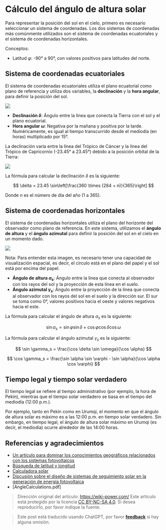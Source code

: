 # Cálculo del ángulo de altura solar

Para representar la posición del sol en el cielo, primero es necesario seleccionar un sistema de coordenadas. Los dos sistemas de coordenadas más comúnmente utilizados son el sistema de coordenadas ecuatoriales y el sistema de coordenadas horizontales.

Conceptos:

- Latitud $\varphi$: -90° a 90°, con valores positivos para latitudes del norte.

## Sistema de coordenadas ecuatoriales

El sistema de coordenadas ecuatoriales utiliza el plano ecuatorial como plano de referencia y utiliza dos variables, la **declinación** y la **hora angular**, para definir la posición del sol.

![](https://media.wiki-power.com/img/20220302221638.png)

- **Declinación $\delta$**: Ángulo entre la línea que conecta la Tierra con el sol y el plano ecuatorial.
- **Hora angular $\omega$**: Negativa por la mañana y positiva por la tarde. Numéricamente, es igual al tiempo transcurrido desde el mediodía (en horas) multiplicado por 15°.

La declinación varía entre la línea del Trópico de Cáncer y la línea del Trópico de Capricornio (-23.45° a 23.45°) debido a la posición orbital de la Tierra:

![](https://media.wiki-power.com/img/20220302222024.png)

La fórmula para calcular la declinación $\delta$ es la siguiente:

$$
\delta = 23.45 \sin\left[\frac{360 \times (284 + n)}{365}\right]
$$

Donde $n$ es el número de día del año (1 a 365).

## Sistema de coordenadas horizontales

El sistema de coordenadas horizontales utiliza el plano del horizonte del observador como plano de referencia. En este sistema, utilizamos el **ángulo de altura** y el **ángulo azimutal** para definir la posición del sol en el cielo en un momento dado.

![](https://media.wiki-power.com/img/20220302222855.png)

Nota: Para entender esta imagen, es necesario tener una capacidad de visualización espacial, es decir, el círculo está en el plano del papel y el sol está por encima del papel.

- **Ángulo de altura $\alpha_s$**: Ángulo entre la línea que conecta al observador con los rayos del sol y la proyección de esta línea en el suelo.
- **Ángulo azimutal $\gamma_s$**: Ángulo entre la proyección de la línea que conecta al observador con los rayos del sol en el suelo y la dirección sur. El sur se toma como 0°, valores positivos hacia el oeste y valores negativos hacia el este.

La fórmula para calcular el ángulo de altura $\alpha_s$ es la siguiente:

$$
\sin \alpha_s = \sin \varphi \sin \delta + \cos \varphi \cos \delta \cos \omega
$$

La fórmula para calcular el ángulo azimutal $\gamma_s$ es la siguiente:

$$
\sin \gamma_s = \frac{\cos \delta \sin \omega}{\cos \alpha}
$$

$$
\cos \gamma_s = \frac{\sin \alpha \sin \varphi - \sin \alpha}{\cos \alpha \cos \varphi}
$$

## Tiempo legal y tiempo solar verdadero

El tiempo legal se refiere al tiempo administrativo (por ejemplo, la hora de Pekín), mientras que el tiempo solar verdadero se basa en el tiempo del mediodía (12:00 p.m.).

Por ejemplo, tanto en Pekín como en Urumqi, el momento en que el ángulo de altura solar es máximo es a las 12:00 p.m. en tiempo solar verdadero. Sin embargo, en tiempo legal, el ángulo de altura solar máximo en Urumqi (es decir, el mediodía) ocurre alrededor de las 14:00 horas.

## Referencias y agradecimientos

- [Un artículo para dominar los conocimientos geográficos relacionados con los sistemas fotovoltaicos](https://mp.weixin.qq.com/s/65Pi-s68-NaP2Qi3Ia3wdA)
- [Búsqueda de latitud y longitud](https://jingweidu.bmcx.com/)
- [Calculadora solar](https://github.com/asheshwor/solar-calculator)
- [Discusión sobre el diseño de sistemas de seguimiento solar en la generación de energía fotovoltaica](http://www.360doc.com/content/18/0703/13/7941214_767348251.shtml)
- [AngleCalculations.pdf]

> Dirección original del artículo: <https://wiki-power.com/>
> Este artículo está protegido por la licencia [CC BY-NC-SA 4.0](https://creativecommons.org/licenses/by/4.0/deed.zh). Si desea reproducirlo, por favor indique la fuente.

> Este post está traducido usando ChatGPT, por favor [**feedback**](https://github.com/linyuxuanlin/Wiki_MkDocs/issues/new) si hay alguna omisión.
